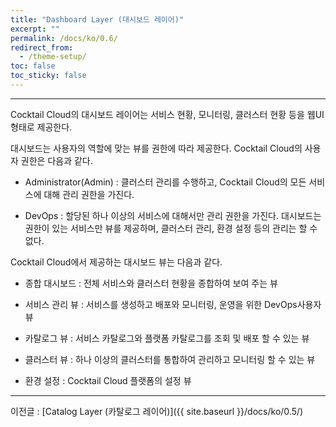 ```yaml
---
title: "Dashboard Layer (대시보드 레이어)"
excerpt: ""
permalink: /docs/ko/0.6/
redirect_from:
  - /theme-setup/
toc: false
toc_sticky: false
---
```


---
Cocktail Cloud의 대시보드 레이어는 서비스 현황, 모니터링, 클러스터 현황 등을 웹UI형태로 제공한다.

대시보드는 사용자의 역할에 맞는 뷰를 권한에 따라 제공한다. Cocktail Cloud의 사용자 권한은 다음과 같다.

* Administrator\(Admin\) : 클러스터 관리를 수행하고, Cocktail Cloud의 모든 서비스에 대해 관리 권한을 가진다.

* DevOps : 할당된 하나 이상의 서비스에 대해서만 관리 권한을 가진다. 대시보드는 권한이 있는 서비스만 뷰를 제공하며, 클러스터 관리, 환경 설정 등의 관리는 할 수 없다.

Cocktail Cloud에서 제공하는 대시보드 뷰는 다음과 같다.

* 종합 대시보드 : 전체 서비스와 클러스터 현황을 종합하여 보여 주는 뷰

* 서비스 관리 뷰 : 서비스를 생성하고 배포와 모니터링, 운영을 위한 DevOps사용자 뷰

* 카탈로그 뷰 : 서비스 카탈로그와 플랫폼 카탈로그를 조회 및 배포 할 수 있는 뷰

* 클러스터 뷰 : 하나 이상의 클러스터를 통합하여 관리하고 모니터링 할 수 있는 뷰

* 환경 설정 : Cocktail Cloud 플랫폼의 설정 뷰

---

이전글 : [Catalog Layer \(카탈로그 레이어\)]({{ site.baseurl }}/docs/ko/0.5/)
